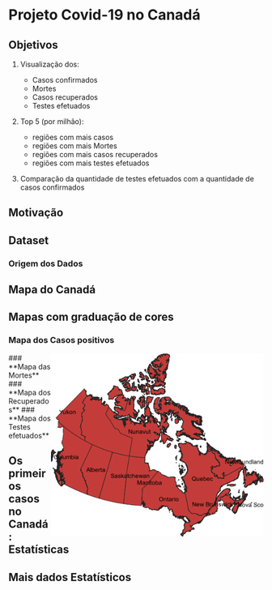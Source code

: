 # **Projeto Covid-19 no Canadá**

## Objetivos
1. Visualização dos:
   - Casos confirmados
   - Mortes
   - Casos recuperados
   - Testes efetuados

2. Top 5 (por milhão):
   - regiões com mais casos
   - regiões com mais Mortes
   - regiões com mais casos recuperados
   - regiões com mais testes efetuados

3. Comparação da quantidade de testes efetuados com a quantidade de casos confirmados

## **Motivação**

## **Dataset**

### **Origem dos Dados**

## **Mapa do Canadá**

## **Mapas com graduação de cores**

### **Mapa dos Casos positivos**
<p><img src="Projeto_COVID19/fig/mapaCanada.png" width="420" align="right">
### **Mapa das Mortes**
### **Mapa dos Recuperados**
### **Mapa dos Testes efetuados**


## Os primeiros casos no Canadá : Estatísticas

## Mais dados Estatísticos
